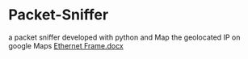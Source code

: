 # Packet-Sniffer
a packet sniffer developed with python and Map the geolocated IP on google Maps
[Ethernet Frame.docx](https://github.com/user-attachments/files/16074599/Ethernet.Frame.docx)
